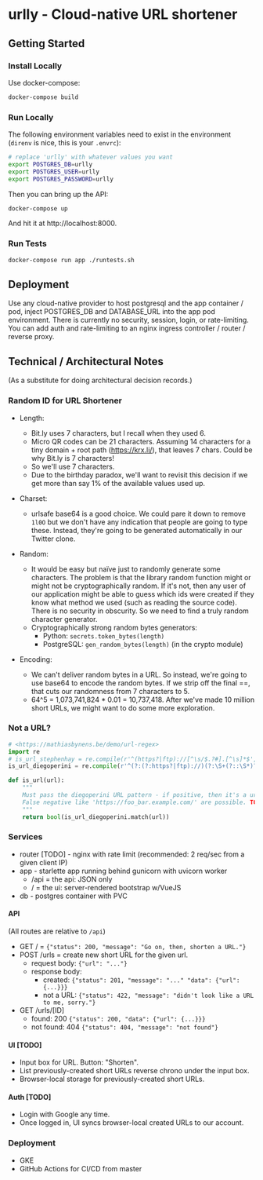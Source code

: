 # urlly - Cloud-native URL shortener

## Getting Started 

### Install Locally
Use docker-compose:
```bash
docker-compose build
```

### Run Locally
The following environment variables need to exist in the environment (`direnv` is nice,
this is your `.envrc`):
```bash
# replace 'urlly' with whatever values you want
export POSTGRES_DB=urlly
export POSTGRES_USER=urlly
export POSTGRES_PASSWORD=urlly
```
Then you can bring up the API:
```bash
docker-compose up
```
And hit it at http://localhost:8000.

### Run Tests
```bash
docker-compose run app ./runtests.sh
```

## Deployment
Use any cloud-native provider to host postgresql and the app container / pod, inject POSTGRES_DB and DATABASE_URL into the app pod environment. There is currently no security, session, login, or rate-limiting. You can add auth and rate-limiting to an nginx ingress controller / router / reverse proxy.

## Technical / Architectural Notes
(As a substitute for doing architectural decision records.)

### Random ID for URL Shortener

* Length: 
    * Bit.ly uses 7 characters, but I recall when they used 6. 
    * Micro QR codes can be 21 characters. Assuming 14 characters for a tiny domain + root path (https://krx.li/), that leaves 7 chars. Could be why Bit.ly is 7 characters!
    * So we'll use 7 characters.
    * Due to the birthday paradox, we'll want to revisit this decision if we get more than say 1% of the available values used up. 

* Charset:
    * urlsafe base64 is a good choice. We could pare it down to remove `1l0O` but we don't have any indication that people are going to type these. Instead, they're going to be generated automatically in our Twitter clone.

* Random:
    * It would be easy but naïve just to randomly generate some characters. The problem is that the library random function might or might not be cryptographically random. If it's not, then any user of our application might be able to guess which ids were created if they know what method we used (such as reading the source code). There is no security in obscurity. So we need to find a truly random character generator.
    * Cryptographically strong random bytes generators: 
        * Python: `secrets.token_bytes(length)`
        * PostgreSQL: `gen_random_bytes(length)` (in the crypto module)

* Encoding:
    * We can't deliver random bytes in a URL. So instead, we're going to use base64 to encode the random bytes. If we strip off the final ==, that cuts our randomness from 7 characters to 5.
    * 64^5 = 1,073,741,824 * 0.01 = 10,737,418. After we've made 10 million short URLs, we might want to do some more exploration.

### Not a URL?
```python
# <https://mathiasbynens.be/demo/url-regex>
import re
# is_url_stephenhay = re.compile(r'^(https?|ftp)://[^\s/$.?#].[^\s]*$', re.I)
is_url_diegoperini = re.compile(r'^(?:(?:https?|ftp)://)(?:\S+(?::\S*)?@)?(?:(?!10(?:\.\d{1,3}){3})(?!127(?:\.\d{1,3}){3})(?!169\.254(?:\.\d{1,3}){2})(?!192\.168(?:\.\d{1,3}){2})(?!172\.(?:1[6-9]|2\d|3[0-1])(?:\.\d{1,3}){2})(?:[1-9]\d?|1\d\d|2[01]\d|22[0-3])(?:\.(?:1?\d{1,2}|2[0-4]\d|25[0-5])){2}(?:\.(?:[1-9]\d?|1\d\d|2[0-4]\d|25[0-4]))|(?:(?:[a-z\u00a1-\uffff0-9]+-?)*[a-z\u00a1-\uffff0-9]+)(?:\.(?:[a-z\u00a1-\uffff0-9]+-?)*[a-z\u00a1-\uffff0-9]+)*(?:\.(?:[a-z\u00a1-\uffff]{2,})))(?::\d{2,5})?(?:/[^\s]*)?$', re.I)

def is_url(url):
    """
    Must pass the diegoperini URL pattern - if positive, then it's a url.
    False negative like 'https://foo_bar.example.com/' are possible. TODO: fix that.
    """
    return bool(is_url_diegoperini.match(url))
```

### Services

* router [TODO] - nginx with rate limit (recommended: 2 req/sec from a given client IP)
* app - starlette app running behind gunicorn with uvicorn worker
    * /api = the api: JSON only
    * / = the ui: server-rendered bootstrap w/VueJS
* db - postgres container with PVC

#### API
(All routes are relative to `/api`)

* GET / = `{"status": 200, "message": "Go on, then, shorten a URL."}`
* POST /urls = create new short URL for the given url.
    * request body: `{"url": "..."}`
    * response body: 
        * created: `{"status": 201, "message": "..." "data": {"url": {...}}}`
        * not a URL: `{"status": 422, "message": "didn't look like a URL to me, sorry."}`
* GET /urls/[ID]
    * found: 200 `{"status": 200, "data": {"url": {...}}}`
    * not found: 404 `{"status": 404, "message": "not found"}`

#### UI [TODO]

* Input box for URL. Button: "Shorten".
* List previously-created short URLs reverse chrono under the input box.
* Browser-local storage for previously-created short URLs.

#### Auth [TODO]

* Login with Google any time.
* Once logged in, UI syncs browser-local created URLs to our account.

### Deployment

* GKE
* GitHub Actions for CI/CD from master
